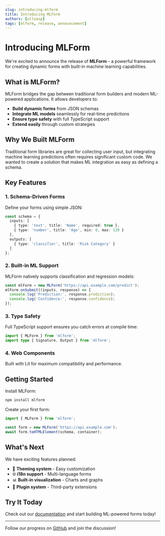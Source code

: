 ```yaml
---
slug: introducing-mlform
title: Introducing MLForm
authors: [ulloasp]
tags: [mlform, release, announcement]
---
```


# Introducing MLForm

We're excited to announce the release of **MLForm** - a powerful framework for creating dynamic forms with built-in machine learning capabilities.

<!-- truncate -->

## What is MLForm?

MLForm bridges the gap between traditional form builders and modern ML-powered applications. It allows developers to:

- **Build dynamic forms** from JSON schemas
- **Integrate ML models** seamlessly for real-time predictions
- **Ensure type safety** with full TypeScript support
- **Extend easily** through custom strategies

## Why We Built MLForm

Traditional form libraries are great for collecting user input, but integrating machine learning predictions often requires significant custom code. We wanted to create a solution that makes ML integration as easy as defining a schema.

## Key Features

### 1. Schema-Driven Forms

Define your forms using simple JSON:

```typescript
const schema = {
  inputs: [
    { type: 'text', title: 'Name', required: true },
    { type: 'number', title: 'Age', min: 0, max: 120 }
  ],
  outputs: [
    { type: 'classifier', title: 'Risk Category' }
  ]
};
```

### 2. Built-in ML Support

MLForm natively supports classification and regression models:

```typescript
const mlForm = new MLForm('https://api.example.com/predict');
mlForm.onSubmit((inputs, response) => {
  console.log('Prediction:', response.prediction);
  console.log('Confidence:', response.confidence);
});
```

### 3. Type Safety

Full TypeScript support ensures you catch errors at compile time:

```typescript
import { MLForm } from 'mlform';
import type { Signature, Output } from 'mlform';
```

### 4. Web Components

Built with Lit for maximum compatibility and performance.

## Getting Started

Install MLForm:

```bash
npm install mlform
```

Create your first form:

```typescript
import { MLForm } from 'mlform';

const form = new MLForm('https://api.example.com');
await form.toHTMLElement(schema, container);
```

## What's Next

We have exciting features planned:

- 🎨 **Theming system** - Easy customization
- 🌐 **i18n support** - Multi-language forms
- 📊 **Built-in visualization** - Charts and graphs
- 🔌 **Plugin system** - Third-party extensions

## Try It Today

Check out our [documentation](/docs/intro) and start building ML-powered forms today!

---

Follow our progress on [GitHub](https://github.com/UlloaSP/mlform) and join the discussion!

